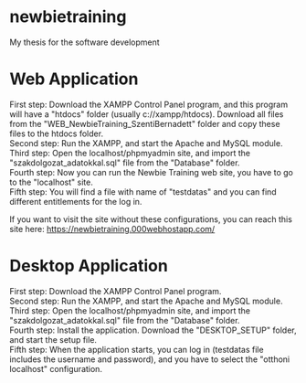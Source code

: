 # newbietraining
My thesis for the software development<br>
<h1> Web Application</h1>
First step: Download the XAMPP Control Panel program, and this program will have a "htdocs" folder (usually c://xampp/htdocs). Download all files from the "WEB_NewbieTraining_SzentiBernadett" folder and copy these files to the htdocs folder.<br>
Second step: Run the XAMPP, and start the Apache and MySQL module.<br>
Third step: Open the localhost/phpmyadmin site, and import the "szakdolgozat_adatokkal.sql" file from the "Database" folder.<br>
Fourth step: Now you can run the Newbie Training web site, you have to go to the "localhost" site.<br>
Fifth step: You will find a file with name of "testdatas" and you can find different entitlements for the log in.<br>

If you want to visit the site without these configurations, you can reach this site here: https://newbietraining.000webhostapp.com/<br>

<h1> Desktop Application</h1>
First step: Download the XAMPP Control Panel program.<br>
Second step: Run the XAMPP, and start the Apache and MySQL module.<br>
Third step: Open the localhost/phpmyadmin site, and import the "szakdolgozat_adatokkal.sql" file from the "Database" folder.<br>
Fourth step: Install the application. Download the "DESKTOP_SETUP" folder, and start the setup file. <br>
Fifth step: When the application starts, you can log in (testdatas file includes the username and password), and you have to select the "otthoni localhost" configuration.<br>
